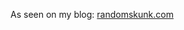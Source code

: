 As seen on my blog: [randomskunk.com](http://www.randomskunk.com/2013/05/circular-references-between-class-libraries.html)